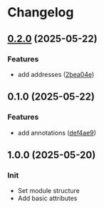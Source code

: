 # Changelog

## [0.2.0](https://github.com/Tensho/terraform-kubernetes-gateway/compare/v0.1.0...v0.2.0) (2025-05-22)


### Features

* add addresses ([2bea04e](https://github.com/Tensho/terraform-kubernetes-gateway/commit/2bea04ed6b668bb72f9606a68837c652d6fa87b9))

## 0.1.0 (2025-05-22)


### Features

* add annotations ([def4ae9](https://github.com/Tensho/terraform-kubernetes-gateway/commit/def4ae9e96ddbf4fff807ee51193b2beb2245eb9))

## 1.0.0 (2025-05-20)

### Init

* Set module structure
* Add basic attributes
